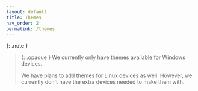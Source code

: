 ```yaml
---
layout: default
title: Themes
nav_order: 2
permalink: /themes
---
```


{: .note }
> {: .opaque }
> We currently only have themes available for Windows devices.
>
> We have plans to add themes for Linux devices as well. However, we currently don't have the extra devices needed to make them with.